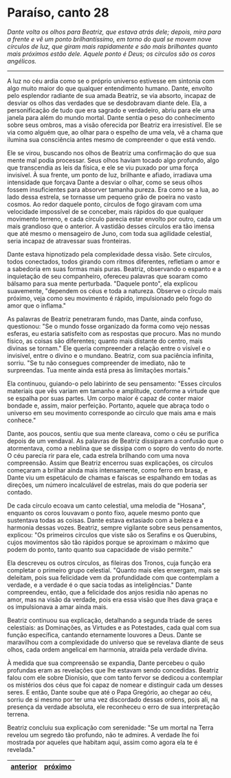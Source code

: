 # Paraíso, canto 28

_Dante volta os olhos para Beatriz, que estava atrás dele; depois, mira para a frente e vê um ponto brilhantíssimo, em torno do qual se movem nove círculos de luz, que giram mais rapidamente e são mais brilhantes quanto mais próximos estão dele. Aquele ponto é Deus; os círculos são os coros angélicos._

---

A luz no céu ardia como se o próprio universo estivesse em sintonia com algo muito maior do que qualquer entendimento humano. Dante, envolto pelo esplendor radiante de sua amada Beatriz, se via absorto, incapaz de desviar os olhos das verdades que se desdobravam diante dele. Ela, a personificação de tudo que era sagrado e verdadeiro, abriu para ele uma janela para além do mundo mortal. Dante sentia o peso do conhecimento sobre seus ombros, mas a visão oferecida por Beatriz era irresistível. Ele se via como alguém que, ao olhar para o espelho de uma vela, vê a chama que ilumina sua consciência antes mesmo de compreender o que está vendo.

Ele se virou, buscando nos olhos de Beatriz uma confirmação do que sua mente mal podia processar. Seus olhos haviam tocado algo profundo, algo que transcendia as leis da física, e ele se viu puxado por uma força invisível. À sua frente, um ponto de luz, brilhante e afiado, irradiava uma intensidade que forçava Dante a desviar o olhar, como se seus olhos fossem insuficientes para absorver tamanha pureza. Era como se a lua, ao lado dessa estrela, se tornasse um pequeno grão de poeira no vasto cosmos. Ao redor daquele ponto, círculos de fogo giravam com uma velocidade impossível de se conceber, mais rápidos do que qualquer movimento terreno, e cada círculo parecia estar envolto por outro, cada um mais grandioso que o anterior. A vastidão desses círculos era tão imensa que até mesmo o mensageiro de Juno, com toda sua agilidade celestial, seria incapaz de atravessar suas fronteiras.

Dante estava hipnotizado pela complexidade dessa visão. Sete círculos, todos conectados, todos girando com ritmos diferentes, refletiam o amor e a sabedoria em suas formas mais puras. Beatriz, observando o espanto e a inquietação de seu companheiro, ofereceu palavras que soaram como bálsamo para sua mente perturbada. "Daquele ponto", ela explicou suavemente, "dependem os céus e toda a natureza. Observe o círculo mais próximo, veja como seu movimento é rápido, impulsionado pelo fogo do amor que o inflama."

As palavras de Beatriz penetraram fundo, mas Dante, ainda confuso, questionou: "Se o mundo fosse organizado da forma como vejo nessas esferas, eu estaria satisfeito com as respostas que procuro. Mas no mundo físico, as coisas são diferentes; quanto mais distante do centro, mais divinas se tornam." Ele queria compreender a relação entre o visível e o invisível, entre o divino e o mundano. Beatriz, com sua paciência infinita, sorriu. "Se tu não consegues compreender de imediato, não te surpreendas. Tua mente ainda está presa às limitações mortais."

Ela continuou, guiando-o pelo labirinto de seu pensamento: "Esses círculos materiais que vês variam em tamanho e amplitude, conforme a virtude que se espalha por suas partes. Um corpo maior é capaz de conter maior bondade e, assim, maior perfeição. Portanto, aquele que abraça todo o universo em seu movimento corresponde ao círculo que mais ama e mais conhece."

Dante, aos poucos, sentiu que sua mente clareava, como o céu se purifica depois de um vendaval. As palavras de Beatriz dissiparam a confusão que o atormentava, como a neblina que se dissipa com o sopro do vento do norte. O céu parecia rir para ele, cada estrela brilhando com uma nova compreensão. Assim que Beatriz encerrou suas explicações, os círculos começaram a brilhar ainda mais intensamente, como ferro em brasa, e Dante viu um espetáculo de chamas e faíscas se espalhando em todas as direções, um número incalculável de estrelas, mais do que poderia ser contado.

De cada círculo ecoava um canto celestial, uma melodia de "Hosana", enquanto os coros louvavam o ponto fixo, aquele mesmo ponto que sustentava todas as coisas. Dante estava extasiado com a beleza e a harmonia dessas vozes. Beatriz, sempre vigilante sobre seus pensamentos, explicou: "Os primeiros círculos que viste são os Serafins e os Querubins, cujos movimentos são tão rápidos porque se aproximam o máximo que podem do ponto, tanto quanto sua capacidade de visão permite."

Ela descreveu os outros círculos, as fileiras dos Tronos, cuja função era completar o primeiro grupo celestial. "Quanto mais eles enxergam, mais se deleitam, pois sua felicidade vem da profundidade com que contemplam a verdade, e a verdade é o que sacia todas as inteligências." Dante compreendeu, então, que a felicidade dos anjos residia não apenas no amor, mas na visão da verdade, pois era essa visão que lhes dava graça e os impulsionava a amar ainda mais.

Beatriz continuou sua explicação, detalhando a segunda tríade de seres celestiais: as Dominações, as Virtudes e as Potestades, cada qual com sua função específica, cantando eternamente louvores a Deus. Dante se maravilhou com a complexidade do universo que se revelava diante de seus olhos, cada ordem angelical em harmonia, atraída pela verdade divina.

À medida que sua compreensão se expandia, Dante percebeu o quão profundas eram as revelações que lhe estavam sendo concedidas. Beatriz falou com ele sobre Dionísio, que com tanto fervor se dedicou a contemplar os mistérios dos céus que foi capaz de nomear e distinguir cada um desses seres. E então, Dante soube que até o Papa Gregório, ao chegar ao céu, sorriu de si mesmo por ter uma vez discordado dessas ordens, pois ali, na presença da verdade absoluta, ele reconheceu o erro de sua interpretação terrena.

Beatriz concluiu sua explicação com serenidade: "Se um mortal na Terra revelou um segredo tão profundo, não te admires. A verdade lhe foi mostrada por aqueles que habitam aqui, assim como agora ela te é revelada."

| [anterior](/c_paraiso/27/README.md) | [próximo](/c_paraiso/29/README.md) |
|----------|---------|